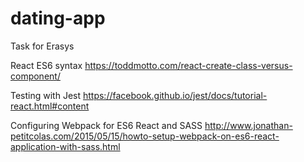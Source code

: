 # dating-app
Task for Erasys

React ES6 syntax
https://toddmotto.com/react-create-class-versus-component/

Testing with Jest
https://facebook.github.io/jest/docs/tutorial-react.html#content

Configuring Webpack for ES6 React and SASS
http://www.jonathan-petitcolas.com/2015/05/15/howto-setup-webpack-on-es6-react-application-with-sass.html